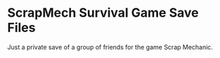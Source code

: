 # ScrapMech Survival Game Save Files

Just a private save of a group of friends for the game Scrap Mechanic.
